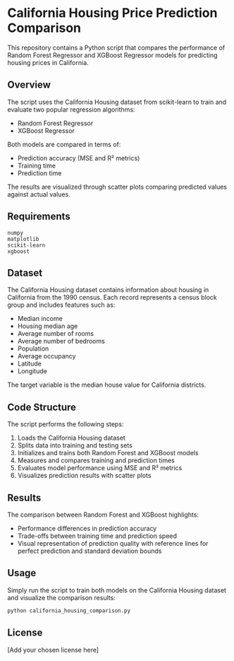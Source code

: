 # California Housing Price Prediction Comparison

This repository contains a Python script that compares the performance of Random Forest Regressor and XGBoost Regressor models for predicting housing prices in California.

## Overview

The script uses the California Housing dataset from scikit-learn to train and evaluate two popular regression algorithms:
- Random Forest Regressor
- XGBoost Regressor

Both models are compared in terms of:
- Prediction accuracy (MSE and R² metrics)
- Training time
- Prediction time

The results are visualized through scatter plots comparing predicted values against actual values.

## Requirements

```
numpy
matplotlib
scikit-learn
xgboost
```

## Dataset

The California Housing dataset contains information about housing in California from the 1990 census. Each record represents a census block group and includes features such as:
- Median income
- Housing median age
- Average number of rooms
- Average number of bedrooms
- Population
- Average occupancy
- Latitude
- Longitude

The target variable is the median house value for California districts.

## Code Structure

The script performs the following steps:
1. Loads the California Housing dataset
2. Splits data into training and testing sets
3. Initializes and trains both Random Forest and XGBoost models
4. Measures and compares training and prediction times
5. Evaluates model performance using MSE and R² metrics
6. Visualizes prediction results with scatter plots

## Results

The comparison between Random Forest and XGBoost highlights:
- Performance differences in prediction accuracy
- Trade-offs between training time and prediction speed
- Visual representation of prediction quality with reference lines for perfect prediction and standard deviation bounds

## Usage

Simply run the script to train both models on the California Housing dataset and visualize the comparison results:

```python
python california_housing_comparison.py
```

## License

[Add your chosen license here]
